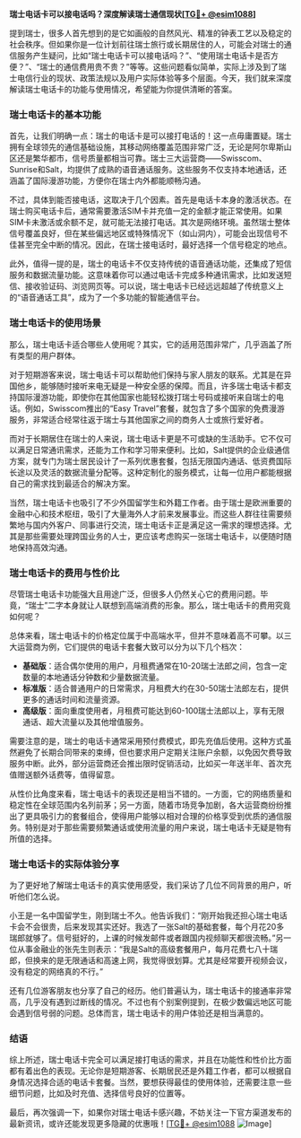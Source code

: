 **瑞士电话卡可以接电话吗？深度解读瑞士通信现状[[TG💪+ @esim1088](https://t.me/s/esim1088)]**

提到瑞士，很多人首先想到的是它如画般的自然风光、精准的钟表工艺以及稳定的社会秩序。但如果你是一位计划前往瑞士旅行或长期居住的人，可能会对瑞士的通信服务产生疑问，比如“瑞士电话卡可以接电话吗？”、“使用瑞士电话卡是否方便？”、“瑞士的通信费用贵不贵？”等等。这些问题看似简单，实际上涉及到了瑞士电信行业的现状、政策法规以及用户实际体验等多个层面。今天，我们就来深度解读瑞士电话卡的功能与使用情况，希望能为你提供清晰的答案。

### 瑞士电话卡的基本功能

首先，让我们明确一点：瑞士的电话卡是可以接打电话的！这一点毋庸置疑。瑞士拥有全球领先的通信基础设施，其移动网络覆盖范围非常广泛，无论是阿尔卑斯山区还是繁华都市，信号质量都相当可靠。瑞士三大运营商——Swisscom、Sunrise和Salt，均提供了成熟的语音通话服务。这些服务不仅支持本地通话，还涵盖了国际漫游功能，方便你在瑞士内外都能顺畅沟通。

不过，具体到能否接电话，这取决于几个因素。首先是电话卡本身的激活状态。在瑞士购买电话卡后，通常需要激活SIM卡并充值一定的金额才能正常使用。如果SIM卡未激活或余额不足，就可能无法接打电话。其次是网络环境。虽然瑞士整体信号覆盖良好，但在某些偏远地区或特殊情况下（如山洞内），可能会出现信号不佳甚至完全中断的情况。因此，在瑞士接电话时，最好选择一个信号稳定的地点。

此外，值得一提的是，瑞士的电话卡不仅支持传统的语音通话功能，还集成了短信服务和数据流量功能。这意味着你可以通过电话卡完成多种通讯需求，比如发送短信、接收验证码、浏览网页等。可以说，瑞士电话卡已经远远超越了传统意义上的“语音通话工具”，成为了一个多功能的智能通信平台。

### 瑞士电话卡的使用场景

那么，瑞士电话卡适合哪些人使用呢？其实，它的适用范围非常广，几乎涵盖了所有类型的用户群体。

对于短期游客来说，瑞士电话卡可以帮助他们保持与家人朋友的联系。尤其是在异国他乡，能够随时接听来电无疑是一种安全感的保障。而且，许多瑞士电话卡都支持国际漫游功能，即使你在其他国家也能轻松拨打瑞士号码或接听来自瑞士的电话。例如，Swisscom推出的“Easy Travel”套餐，就包含了多个国家的免费漫游服务，非常适合经常往返于瑞士与其他国家之间的商务人士或旅行爱好者。

而对于长期居住在瑞士的人来说，瑞士电话卡更是不可或缺的生活助手。它不仅可以满足日常通讯需求，还能为工作和学习带来便利。比如，Salt提供的企业级通信方案，就专门为瑞士居民设计了一系列优惠套餐，包括无限国内通话、低资费国际长途以及灵活的数据流量分配等。这种定制化的服务模式，让每一位用户都能根据自己的需求找到最适合的解决方案。

当然，瑞士电话卡也吸引了不少外国留学生和外籍工作者。由于瑞士是欧洲重要的金融中心和技术枢纽，吸引了大量海外人才前来发展事业。而这些人群往往需要频繁地与国内外客户、同事进行交流，瑞士电话卡正是满足这一需求的理想选择。尤其是那些需要处理跨国业务的人士，更应该考虑购买一张瑞士电话卡，以便随时随地保持高效沟通。

### 瑞士电话卡的费用与性价比

尽管瑞士电话卡功能强大且用途广泛，但很多人仍然关心它的费用问题。毕竟，“瑞士”二字本身就让人联想到高端消费的形象。那么，瑞士电话卡的费用究竟如何呢？

总体来看，瑞士电话卡的价格定位属于中高端水平，但并不意味着高不可攀。以三大运营商为例，它们提供的电话卡套餐大致可以分为以下几个档次：

- **基础版**：适合偶尔使用的用户，月租费通常在10-20瑞士法郎之间，包含一定数量的本地通话分钟数和少量数据流量。
- **标准版**：适合普通用户的日常需求，月租费大约在30-50瑞士法郎左右，提供更多的通话时间和流量资源。
- **高级版**：面向重度使用者，月租费可能达到60-100瑞士法郎以上，享有无限通话、超大流量以及其他增值服务。

需要注意的是，瑞士的电话卡通常采用预付费模式，即先充值后使用。这种方式虽然避免了长期合同带来的束缚，但也要求用户定期关注账户余额，以免因欠费导致服务中断。此外，部分运营商还会推出限时促销活动，比如买一年送半年、首次充值赠送额外话费等，值得留意。

从性价比角度来看，瑞士电话卡的表现还是相当不错的。一方面，它的网络质量和稳定性在全球范围内名列前茅；另一方面，随着市场竞争加剧，各大运营商纷纷推出了更具吸引力的套餐组合，使得用户能够以相对合理的价格享受到优质的通信服务。特别是对于那些需要频繁通话或使用流量的用户来说，瑞士电话卡无疑是物有所值的选择。

### 瑞士电话卡的实际体验分享

为了更好地了解瑞士电话卡的真实使用感受，我们采访了几位不同背景的用户，听听他们怎么说。

小王是一名中国留学生，刚到瑞士不久。他告诉我们：“刚开始我还担心瑞士电话卡会不会很贵，后来发现其实还好。我选了一张Salt的基础套餐，每个月花20多瑞郎就够了。信号挺好的，上课的时候发邮件或者跟国内视频聊天都很流畅。”另一位从事金融业的张先生则表示：“我是Salt的高级套餐用户，每月花费七八十瑞郎，但换来的是无限通话和高速上网，我觉得很划算。尤其是经常要开视频会议，没有稳定的网络真的不行。”

还有几位游客朋友也分享了自己的经历。他们普遍认为，瑞士电话卡的接通率非常高，几乎没有遇到过断线的情况。不过也有个别案例提到，在极少数偏远地区可能会遇到信号弱的问题。总体而言，瑞士电话卡的用户体验还是相当满意的。

### 结语

综上所述，瑞士电话卡完全可以满足接打电话的需求，并且在功能性和性价比方面都有着出色的表现。无论你是短期游客、长期居民还是外籍工作者，都可以根据自身情况选择合适的电话卡套餐。当然，要想获得最佳的使用体验，还需要注意一些细节问题，比如及时充值、选择信号良好的位置等。

最后，再次强调一下，如果你对瑞士电话卡感兴趣，不妨关注一下官方渠道发布的最新资讯，或许还能发现更多隐藏的优惠哦！[[TG💪+ @esim1088](https://t.me/s/esim1088) ![Image](https://i.postimg.cc/4NQfJmqS/Snipaste-2025-05-13-00-14-12.png)]